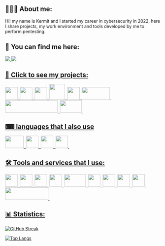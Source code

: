 
<h2>👨🏻‍💻 About me: </h2>
<div>
  <a>Hi! my name is Kermit and I started my career in cybersecurity in 2022, here I share projects, my work environment and tools developed by me to perform pentesting.</a
</div>

<h2>🔎 You can find me here: </h2>
<div>
  <a href="https://www.hackthebox.com/home/users/profile/784801">
    <img src="https://img.shields.io/badge/-Hack%20the%20box-black?style=for-the-badge&logo=hackthebox"/>
  <a href="https://discord.gg/8CUvgMxrW5">
    <img src="https://img.shields.io/badge/-discord-white?style=for-the-badge&logo=discord"/>
    
    
</div>

<h2>🔭 Click to see my projects: </h2>
<div>
  <a href="https://github.com/KermitPurple96/scripts/tree/main/Python">
    <img src="https://raw.githubusercontent.com/KermitPurple96/trash/main/Python_logo_01.svg" width="40" height="40"/>&nbsp;
  <a href="https://github.com/KermitPurple96/powershell">
    <img src="https://raw.githubusercontent.com/KermitPurple96/trash/main/powershell.png" width="40" height="40"/>&nbsp;
  <a href="https://github.com/KermitPurple96/scripts/tree/main/Bash">
    <img src="https://raw.githubusercontent.com/KermitPurple96/trash/main/Bash_Logo_Colored.svg" width="40" height="40"/>&nbsp;
  <a href="https://github.com/KermitPurple96/i3-alacrity">
    <img src="https://raw.githubusercontent.com/KermitPurple96/trash/main/kali.png" width="50" height="50"/>&nbsp;
  <a href="https://github.com/KermitPurple96/Flipper-zero-bad-USB">
    <img src="https://raw.githubusercontent.com/KermitPurple96/trash/main/flipper_zero.webp" width="40" height="40"/>&nbsp;
   <a href="https://github.com/KermitPurple96/minihack">
    <img src="https://raw.githubusercontent.com/KermitPurple96/trash/main/flask.webp" width="90" height="40"/>&nbsp;
   <a href="https://github.com/KermitPurple96/minihack/tree/main/dockerfiles">
    <img src="https://raw.githubusercontent.com/KermitPurple96/trash/main/Docker_(container_engine)_logo.svg" width="170" height="40"/>&nbsp;
   <a href="https://github.com/KermitPurple96/work/tree/main/prueba">
    <img src="https://raw.githubusercontent.com/KermitPurple96/trash/main/PHP-logo.svg" width="70" height="40"/>&nbsp;
</div>

<h2>⌨ languages that I also use </h2>
<div>
  <img src="https://raw.githubusercontent.com/KermitPurple96/trash/main/MySQL-Logo.png" width="60" height="40"/>&nbsp;
  <img src="https://raw.githubusercontent.com/KermitPurple96/trash/main/HTML5_logo_and_wordmark.svg" width="40" height="40"/>&nbsp;
  <img src="https://raw.githubusercontent.com/KermitPurple96/trash/main/CSS3_logo_and_wordmark.svg" width="40" height="40"/>&nbsp;
  <img src="https://raw.githubusercontent.com/KermitPurple96/trash/main/Javascript_Logo.png" width="40" height="40"/>&nbsp;
</div>
    
    
    
<h2>🛠 Tools and services that I use: </h2>
<div>
  <img src="https://raw.githubusercontent.com/KermitPurple96/trash/main/linux%20(1).png" width="40" height="40"/>&nbsp;
  <img src="https://raw.githubusercontent.com/KermitPurple96/trash/main/Visual_Studio_Code_1.35_icon.svg" width="40" height="40"/>&nbsp;
  <img src="https://raw.githubusercontent.com/KermitPurple96/trash/main/Git-Icon-1788C.png" width="40" height="40"/>&nbsp;
  <img src="https://raw.githubusercontent.com/KermitPurple96/trash/main/Vmware_workstation_16_icon.svg" width="40" height="40"/>&nbsp;
  <img src="https://raw.githubusercontent.com/KermitPurple96/trash/main/Apache_HTTP_Server_Logo_(2016).svg" width="70" height="40"/>&nbsp;
  <img src="https://raw.githubusercontent.com/KermitPurple96/trash/main/compose.png" width="40" height="40"/>&nbsp;
  <img src="https://raw.githubusercontent.com/KermitPurple96/trash/main/azure.svg" width="40" height="40"/>&nbsp;
  <img src="https://raw.githubusercontent.com/KermitPurple96/trash/main/Webmin_Logo.svg" width="40" height="40"/>&nbsp;
  <img src="https://raw.githubusercontent.com/KermitPurple96/trash/main/WordPress_blue_logo.svg" width="40" height="40"/>&nbsp;
  <img src="https://raw.githubusercontent.com/KermitPurple96/trash/e46c7dd1b17279d66a68e24c2cd4ece5cc91ea91/Moodle-logo.svg" width="140" height="40"/>&nbsp;
</div>
    
<h2>📊 Statistics: </h2>
    
[![GitHub Streak](http://github-readme-streak-stats.herokuapp.com?user=KermitPurple96&theme=dark&background=000000)](https://git.io/streak-stats)

[![Top Langs](https://github-readme-stats.vercel.app/api/top-langs/?username=KermitPurple96&layout=compact&theme=vision-friendly-dark)](https://github.com/anuraghazra/github-readme-stats)


  
